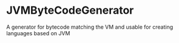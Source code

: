 # JVMByteCodeGenerator
 A generator for bytecode matching the VM and usable for creating languages based on JVM 
